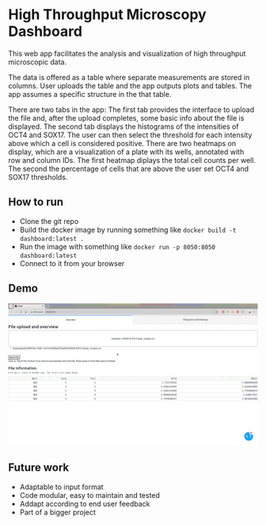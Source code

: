 # High Throughput Microscopy Dashboard

This web app facilitates the analysis and visualization of high throughput microscopic data. 

The data is offered as a table where separate measurements are stored in columns. User uploads the table and the app outputs plots and tables. The app assumes a specific structure in the that table.  

There are two tabs in the app: The first tab provides the interface to upload the file and, after the upload completes, some basic info about the file is displayed. The second tab displays the histograms of the intensities of OCT4 and SOX17. The user can then select the threshold for each intensity above which a cell is considered positive. There are two heatmaps on display, which are a visualization of a plate with its wells, annotated with row and column IDs. The first heatmap diplays the total cell counts per well. The second the percentage of cells that are above the user set OCT4 and SOX17 thresholds. 

## How to run
* Clone the git repo
* Build the docker image by running something like `docker build -t dashboard:latest .`
* Run the image with something like `docker run -p 8050:8050 dashboard:latest `
* Connect to it from your browser

## Demo
![Demo](dash_demo.gif)

## Future work
* Adaptable to input format
* Code modular, easy to maintain and tested
* Addapt according to end user feedback
* Part of a bigger project 